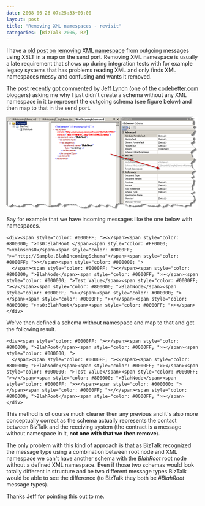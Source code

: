 ```yaml
---
date: 2008-06-26 07:25:33+00:00
layout: post
title: "Removing XML namespaces - revisit"
categories: [BizTalk 2006, R2]
---
```


I have a [old post on removing XML namespace](http://www.richardhallgren.com/removing-namespace-from-outgoing-messages/) from outgoing messages using XSLT in a map on the send port. Removing XML namespace is usually a late requirement that shows up during integration tests with for example legacy systems that has problems reading XML and only finds XML namespaces messy and confusing and wants it removed. 

 

The post recently got commented by [Jeff Lynch](http://codebetter.com/blogs/jeff.lynch/) (one of the [codebetter.com](http://codebetter.com/) bloggers) asking me why I just didn't create a schema without any XML namespace in it to represent the outgoing schema (see figure below) and then map to that in the send port.

 

[![Removing XML namespaces - revisit](../assets/2008/06/windowslivewriterremovingxmlnamespacesrevisit-834dremoving-xml-namespaces-revisit-thumb.png)](../assets/2008/06/windowslivewriterremovingxmlnamespacesrevisit-834dremoving-xml-namespaces-revisit-2.png)

 

Say for example that we have incoming messages like the one below with namespaces.

 
    
    <div><span style="color: #0000FF; "><</span><span style="color: #800000; ">ns0:BlahRoot </span><span style="color: #FF0000; ">xmlns:ns0</span><span style="color: #0000FF; ">="http://Sample.BlahIncomingSchema"</span><span style="color: #0000FF; ">></span><span style="color: #000000; ">
      </span><span style="color: #0000FF; "><</span><span style="color: #800000; ">BlahNode</span><span style="color: #0000FF; ">></span><span style="color: #000000; ">Test Value</span><span style="color: #0000FF; "></</span><span style="color: #800000; ">BlahNode</span><span style="color: #0000FF; ">></span><span style="color: #000000; ">
    </span><span style="color: #0000FF; "></</span><span style="color: #800000; ">ns0:BlahRoot</span><span style="color: #0000FF; ">></span></div>





We've then defined a schema without namespace and map to that and get the following result.




    
    <div><span style="color: #0000FF; "><</span><span style="color: #800000; ">BlahRoot</span><span style="color: #0000FF; ">></span><span style="color: #000000; ">
      </span><span style="color: #0000FF; "><</span><span style="color: #800000; ">BlahNode</span><span style="color: #0000FF; ">></span><span style="color: #000000; ">Test Value</span><span style="color: #0000FF; "></</span><span style="color: #800000; ">BlahNode</span><span style="color: #0000FF; ">></span><span style="color: #000000; ">
    </span><span style="color: #0000FF; "></</span><span style="color: #800000; ">BlahRoot</span><span style="color: #0000FF; ">></span></div>





This method is of course much cleaner then any previous and it's also more conceptually correct as the schema actually represents the contact between BizTalk and the receiving system (the contract is a message without namespace in it, **not one with that we then remove**).





The only problem with this kind of approach is that as BizTalk recognized the message type using a combination between root node and XML namespace we can't have another schema with the _BlahRoot_ root node without a defined XML namespace. Even if those two schemas would look totally different in structure and be two different message types BizTalk would be able to see the difference (to BizTalk they both be _#BlahRoot_ message types).





Thanks Jeff for pointing this out to me. 
